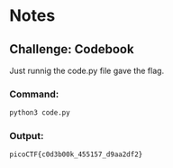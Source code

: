 # Notes
## Challenge: Codebook

Just runnig the code.py file gave the flag.
### Command:
```bash
python3 code.py
```
### Output:
```bash
picoCTF{c0d3b00k_455157_d9aa2df2}
```
